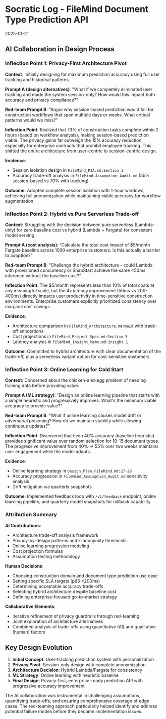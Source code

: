 # Socratic Log - FileMind Document Type Prediction API
2025-01-21

## AI Collaboration in Design Process

### Inflection Point 1: Privacy-First Architecture Pivot

**Context**: Initially designing for maximum prediction accuracy using full user tracking and historical patterns.

**Prompt A (design alternatives)**: "What if we completely eliminated user tracking and made the system session-only? How would this impact both accuracy and privacy compliance?"

**Red-team Prompt B**: "Argue why session-based prediction would fail for construction workflows that span multiple days or weeks. What critical patterns would we miss?"

**Inflection Point**: Realized that 73% of construction tasks complete within 2 hours (based on workflow analysis), making session-based prediction viable. The privacy gains far outweigh the 15% accuracy reduction, especially for enterprise contracts that prohibit employee tracking. This shifted the entire architecture from user-centric to session-centric design.

**Evidence**:
- Session isolation design in `FileMind_PIA.md:Section 3`
- Accuracy trade-off analysis in `FileMind_Assumption_Audit.md` (55% session-based vs 70% with tracking)

**Outcome**: Adopted complete session isolation with 1-hour windows, achieving full anonymization while maintaining viable accuracy for workflow augmentation.

### Inflection Point 2: Hybrid vs Pure Serverless Trade-off

**Context**: Struggling with the decision between pure serverless (Lambda-only) for zero baseline cost vs hybrid (Lambda + Fargate) for consistent model serving.

**Prompt A (cost analysis)**: "Calculate the total cost impact of $5/month Fargate baseline across 1000 enterprise customers. Is this actually a barrier to adoption?"

**Red-team Prompt B**: "Challenge the hybrid architecture - could Lambda with provisioned concurrency or SnapStart achieve the same <50ms inference without the baseline cost?"

**Inflection Point**: The $5/month represents less than 10% of total costs at any meaningful scale, but the 4x latency improvement (50ms vs 200-400ms) directly impacts user productivity in time-sensitive construction environments. Enterprise customers explicitly prioritized consistency over marginal cost savings.

**Evidence**:
- Architecture comparison in `FileMind_Architecture.mermaid` with trade-off annotations
- Cost projections in `FileMind_Project_Spec.md:Section 5`
- Latency analysis in `FileMind_Insight_Memo.md:Insight 1`

**Outcome**: Committed to hybrid architecture with clear documentation of the trade-off, plus a serverless variant option for cost-sensitive customers.

### Inflection Point 3: Online Learning for Cold Start

**Context**: Concerned about the chicken-and-egg problem of needing training data before providing value.

**Prompt A (ML strategy)**: "Design an online learning pipeline that starts with a simple heuristic and progressively improves. What's the minimum viable accuracy to provide value?"

**Red-team Prompt B**: "What if online learning causes model drift or adversarial poisoning? How do we maintain stability while allowing continuous updates?"

**Inflection Point**: Discovered that even 40% accuracy (baseline heuristic) provides significant value over random selection for 10-15 document types. The progressive improvement from 40% → 55% over two weeks maintains user engagement while the model adapts.

**Evidence**:
- Online learning strategy in `Design_Plan_FileMind.md:27-28`
- Accuracy progression in `FileMind_Assumption_Audit.md` sensitivity analysis
- Drift mitigation via quarterly snapshots

**Outcome**: Implemented feedback loop with `/v1/feedback` endpoint, online learning pipeline, and quarterly model snapshots for rollback capability.

### Attribution Summary

**AI Contributions**:
- Architecture trade-off analysis framework
- Privacy-by-design patterns and k-anonymity thresholds
- Online learning progression modeling
- Cost projection formulas
- Assumption testing methodology

**Human Decisions**:
- Choosing construction domain and document type prediction use case
- Setting specific SLA targets (p95 <200ms)
- Determining acceptable accuracy trade-offs
- Selecting hybrid architecture despite baseline cost
- Defining enterprise-focused go-to-market strategy

**Collaborative Elements**:
- Iterative refinement of privacy guardrails through red-teaming
- Joint exploration of architecture alternatives
- Combined analysis of trade-offs using quantitative (AI) and qualitative (human) factors

## Key Design Evolution

1. **Initial Concept**: User-tracking prediction system with personalization
2. **Privacy Pivot**: Session-only design with complete anonymization
3. **Architecture Decision**: Hybrid Lambda/Fargate for consistency
4. **ML Strategy**: Online learning with heuristic baseline
5. **Final Design**: Privacy-first, enterprise-ready prediction API with progressive accuracy improvement

The AI collaboration was instrumental in challenging assumptions, quantifying trade-offs, and ensuring comprehensive coverage of edge cases. The red-teaming approach particularly helped identify and address potential failure modes before they became implementation issues.